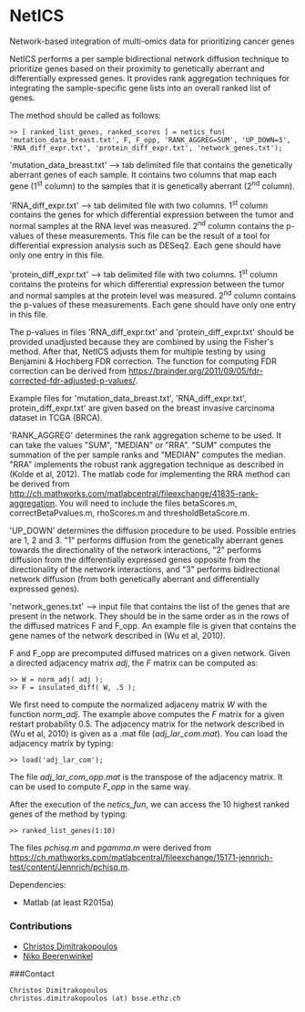 # NetICS
Network-based integration of multi-omics data for prioritizing cancer genes

NetICS performs a per sample bidirectional network diffusion technique to prioritize genes based on their proximity to genetically aberrant and differentially expressed genes. It provides rank aggregation techniques for integrating the sample-specific gene lists into an overall ranked list of genes.

The method should be called as follows:

```
>> [ ranked_list_genes, ranked_scores ] = netics_fun( 'mutation_data_breast.txt', F, F_opp, 'RANK_AGGREG=SUM', 'UP_DOWN=3', 'RNA_diff_expr.txt', 'protein_diff_expr.txt', 'network_genes.txt');
```

'mutation_data_breast.txt' --> tab delimited file that contains the genetically aberrant genes of each sample. It contains two columns that map each gene (1<sup>st</sup> column) to the samples that it is genetically aberrant (2<sup>nd</sup> column).

'RNA_diff_expr.txt' --> tab delimited file with two columns. 1<sup>st</sup> column contains the genes for which differential expression between the tumor and normal samples at the RNA level was measured. 2<sup>nd</sup> column contains the p-values of these measurements. This file can be the result of a tool for differential expression analysis such as DESeq2. Each gene should have only one entry in this file.

'protein_diff_expr.txt' --> tab delimited file with two columns. 1<sup>st</sup> column contains the proteins for which differential expression between the tumor and normal samples at the protein level was measured. 2<sup>nd</sup> column contains the p-values of these measurements. Each gene should have only one entry in this file.

The p-values in files 'RNA_diff_expr.txt' and 'protein_diff_expr.txt' should be provided unadjusted because they are combined by using the Fisher's method. After that, NetICS adjusts them for multiple testing by using Benjamini & Hochberg FDR correction. The function for computing FDR correction can be derived from https://brainder.org/2011/09/05/fdr-corrected-fdr-adjusted-p-values/.

Example files for 'mutation_data_breast.txt', 'RNA_diff_expr.txt',  protein_diff_expr.txt' are given based on the breast invasive carcinoma dataset in TCGA (BRCA).

'RANK_AGGREG' determines the rank aggregation scheme to be used. It can take the values "SUM", "MEDIAN" or "RRA". "SUM" computes the summation of the per sample ranks and "MEDIAN" computes the median. "RRA" implements the robust rank aggregation technique as described in (Kolde et al, 2012). The matlab code for implementing the RRA method can be derived from http://ch.mathworks.com/matlabcentral/fileexchange/41835-rank-aggregation. You will need to include the files betaScores.m, correctBetaPvalues.m, rhoScores.m and thresholdBetaScore.m.

'UP_DOWN' determines the diffusion procedure to be used. Possible entries are 1, 2 and 3. "1" performs diffusion from the genetically aberrant genes towards the directionality of the network interactions, "2" performs diffusion from the differentially expressed genes opposite from the directionality of the network interactions, and "3" performs bidirectional network diffusion (from both genetically aberrant and differentially expressed genes).

'network_genes.txt' --> input file that contains the list of the genes that are present in the network. They should be in the same order as in the rows of the diffused matrices F and F_opp. An example file is given that contains the gene names of the network described in (Wu et al, 2010).

F and F_opp are precomputed diffused matrices on a given network. Given a directed adjacency matrix _adj_, the _F_ matrix can be computed as:

```
>> W = norm_adj( adj );
>> F = insulated_diff( W, .5 );
```

We first need to compute the normalized adjaceny matrix _W_ with the function _norm_adj_. The example above computes the _F_ matrix for a given restart probability 0.5. The adjacency matrix for the network described in (Wu et al, 2010) is given as a .mat file (_adj_lar_com.mat_). You can load the adjacency matrix by typing:

```
>> load('adj_lar_com');
```

The file _adj_lar_com_opp.mat_ is the transpose of the adjacency matrix. It can be used to compute _F_opp_ in the same way.

After the execution of the _netics_fun_, we can access the 10 highest ranked genes of the method by typing:

```
>> ranked_list_genes(1:10)
```
The files _pchisq.m_ and _pgamma.m_ were derived from https://ch.mathworks.com/matlabcentral/fileexchange/15171-jennrich-test/content/Jennrich/pchisq.m.

Dependencies:
  - Matlab (at least R2015a)

### Contributions
- [Christos Dimitrakopoulos](https://www.bsse.ethz.ch/cbg/group/people/person-detail.html?persid=197642)
- [Niko Beerenwinkel](http://www.bsse.ethz.ch/cbg/group/people/person-detail.html?persid=149417)


###Contact
```
Christos Dimitrakopoulos
christos.dimitrakopoulos (at) bsse.ethz.ch
```
